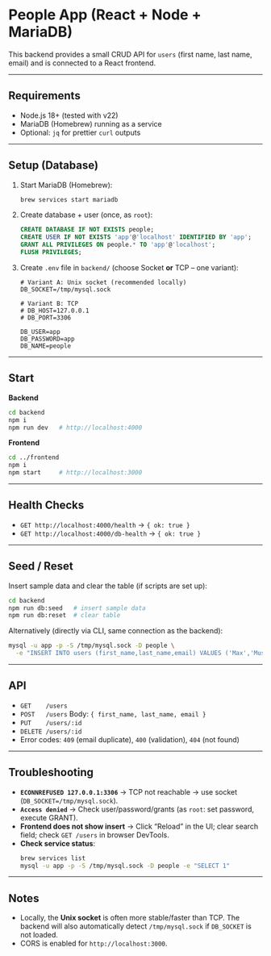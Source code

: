 # People App (React + Node + MariaDB)

This backend provides a small CRUD API for `users` (first name, last name, email) and is connected to a React frontend.

---
## Requirements
- Node.js 18+ (tested with v22)
- MariaDB (Homebrew) running as a service
- Optional: `jq` for prettier `curl` outputs

---
## Setup (Database)
1. Start MariaDB (Homebrew):
   ```bash
   brew services start mariadb
   ```
2. Create database + user (once, as `root`):
   ```sql
   CREATE DATABASE IF NOT EXISTS people;
   CREATE USER IF NOT EXISTS 'app'@'localhost' IDENTIFIED BY 'app';
   GRANT ALL PRIVILEGES ON people.* TO 'app'@'localhost';
   FLUSH PRIVILEGES;
   ```
3. Create `.env` file in `backend/` (choose Socket **or** TCP – one variant):
   ```dotenv
   # Variant A: Unix socket (recommended locally)
   DB_SOCKET=/tmp/mysql.sock

   # Variant B: TCP
   # DB_HOST=127.0.0.1
   # DB_PORT=3306

   DB_USER=app
   DB_PASSWORD=app
   DB_NAME=people
   ```

---
## Start
**Backend**
```bash
cd backend
npm i
npm run dev   # http://localhost:4000
```
**Frontend**
```bash
cd ../frontend
npm i
npm start     # http://localhost:3000
```

---
## Health Checks
- `GET http://localhost:4000/health` → `{ ok: true }`
- `GET http://localhost:4000/db-health` → `{ ok: true }`

---
## Seed / Reset
Insert sample data and clear the table (if scripts are set up):
```bash
cd backend
npm run db:seed   # insert sample data
npm run db:reset  # clear table
```
Alternatively (directly via CLI, same connection as the backend):
```bash
mysql -u app -p -S /tmp/mysql.sock -D people \
  -e "INSERT INTO users (first_name,last_name,email) VALUES ('Max','Mustermann','max@example.com');"
```

---
## API
- `GET    /users`
- `POST   /users`           Body: `{ first_name, last_name, email }`
- `PUT    /users/:id`
- `DELETE /users/:id`
- Error codes: `409` (email duplicate), `400` (validation), `404` (not found)

---
## Troubleshooting
- **`ECONNREFUSED 127.0.0.1:3306`** → TCP not reachable → use socket (`DB_SOCKET=/tmp/mysql.sock`).
- **`Access denied`** → Check user/password/grants (as `root`: set password, execute GRANT).
- **Frontend does not show insert** → Click “Reload” in the UI; clear search field; check `GET /users` in browser DevTools.
- **Check service status**:
  ```bash
  brew services list
  mysql -u app -p -S /tmp/mysql.sock -D people -e "SELECT 1"
  ```

---
## Notes
- Locally, the **Unix socket** is often more stable/faster than TCP. The backend will also automatically detect `/tmp/mysql.sock` if `DB_SOCKET` is not loaded.
- CORS is enabled for `http://localhost:3000`.